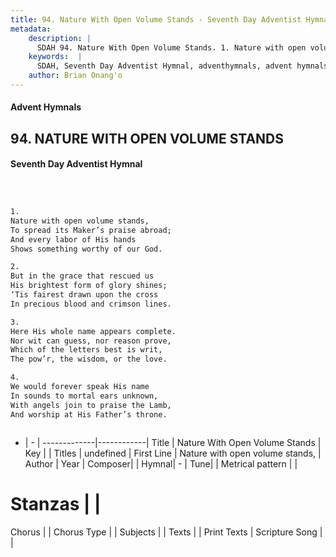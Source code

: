 ```yaml
---
title: 94. Nature With Open Volume Stands - Seventh Day Adventist Hymnal
metadata:
    description: |
      SDAH 94. Nature With Open Volume Stands. 1. Nature with open volume stands, To spread its Maker’s praise abroad; And every labor of His hands Shows something worthy of our God.
    keywords:  |
      SDAH, Seventh Day Adventist Hymnal, adventhymnals, advent hymnals, Nature With Open Volume Stands, Nature with open volume stands, 
    author: Brian Onang'o
---
```


#### Advent Hymnals
## 94. NATURE WITH OPEN VOLUME STANDS
#### Seventh Day Adventist Hymnal

```txt



1.
Nature with open volume stands,
To spread its Maker’s praise abroad;
And every labor of His hands
Shows something worthy of our God.

2.
But in the grace that rescued us
His brightest form of glory shines;
‘Tis fairest drawn upon the cross
In precious blood and crimson lines.

3.
Here His whole name appears complete.
Nor wit can guess, nor reason prove,
Which of the letters best is writ,
The pow’r, the wisdom, or the love.

4.
We would forever speak His name
In sounds to mortal ears unknown,
With angels join to praise the Lamb,
And worship at His Father’s throne.



```

- |   -  |
-------------|------------|
Title | Nature With Open Volume Stands |
Key |  |
Titles | undefined |
First Line | Nature with open volume stands, |
Author | 
Year | 
Composer|  |
Hymnal|  - |
Tune|  |
Metrical pattern | |
# Stanzas |  |
Chorus |  |
Chorus Type |  |
Subjects |  |
Texts |  |
Print Texts | 
Scripture Song |  |
  
